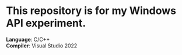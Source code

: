 # This repository is for my Windows API experiment.
**Language**: C/C++<br>
**Compiler**: Visual Studio 2022<br>
